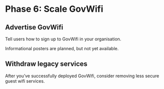 # Phase 6: Scale GovWifi

## Advertise GovWifi

Tell users how to sign up to GovWifi in your organisation.

Informational posters are planned, but not yet available.

## Withdraw legacy services

After you’ve successfully deployed GovWifi, consider removing less secure guest wifi services.

